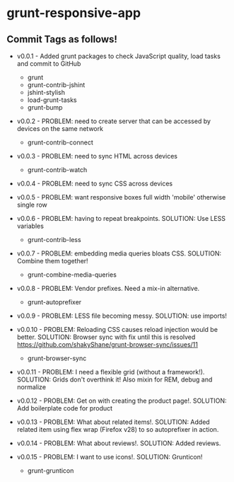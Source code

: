 grunt-responsive-app
====================

## Commit Tags as follows!

* v0.0.1 - Added grunt packages to check JavaScript quality, load tasks and commit to GitHub
	* grunt
	* grunt-contrib-jshint
	* jshint-stylish
	* load-grunt-tasks
	* grunt-bump
	
* v0.0.2 - PROBLEM: need to create server that can be accessed by devices on the same network
	* grunt-contrib-connect

* v0.0.3 - PROBLEM: need to sync HTML across devices
	* grunt-contrib-watch
	
* v0.0.4 - PROBLEM: need to sync CSS across devices
* v0.0.5 - PROBLEM: want responsive boxes full width 'mobile' otherwise single row 
* v0.0.6 - PROBLEM: having to repeat breakpoints. SOLUTION: Use LESS variables
	* grunt-contrib-less
* v0.0.7 - PROBLEM: embedding media queries bloats CSS. SOLUTION: Combine them together!
	* grunt-combine-media-queries
* v0.0.8 - PROBLEM: Vendor prefixes. Need a mix-in alternative.
	* grunt-autoprefixer
* v0.0.9 - PROBLEM: LESS file becoming messy. SOLUTION: use imports!
* v0.0.10 - PROBLEM: Reloading CSS causes reload injection would be better. SOLUTION: Browser sync with fix until this is resolved https://github.com/shakyShane/grunt-browser-sync/issues/11
	* grunt-browser-sync
* v0.0.11 - PROBLEM: I need a flexible grid (without a framework!). SOLUTION: Grids don't overthink it! Also mixin for REM, debug and normalize
* v0.0.12 - PROBLEM: Get on with creating the product page!. SOLUTION: Add boilerplate code for product
* v0.0.13 - PROBLEM: What about related items!. SOLUTION: Added related item using flex wrap (Firefox v28) to so autoprefixer in action.
* v0.0.14 - PROBLEM: What about reviews!. SOLUTION: Added reviews.
* v0.0.15 - PROBLEM: I want to use icons!. SOLUTION: Grunticon!
	* grunt-grunticon	 